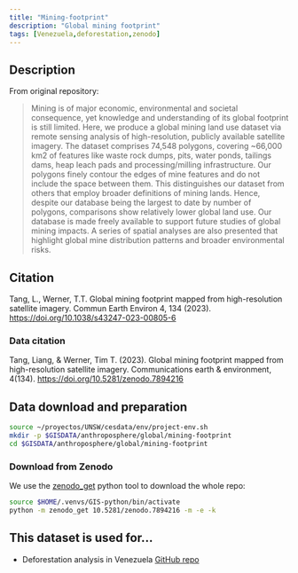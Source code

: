 ```yaml
---
title: "Mining-footprint"
description: "Global mining footprint"
tags: [Venezuela,deforestation,zenodo]
---
```


## Description

From original repository:

> Mining is of major economic, environmental and societal consequence, yet  knowledge and understanding of its global footprint is still limited. Here, we produce a global mining land use dataset via remote sensing analysis of high-resolution, publicly available satellite imagery. The dataset comprises 74,548 polygons, covering ~66,000 km2 of features like waste rock dumps, pits, water ponds, tailings dams, heap leach pads and processing/milling infrastructure. Our polygons finely contour the edges of mine features and do not include the space between them. This distinguishes our dataset from others that employ broader definitions of mining lands. Hence, despite our database being the largest to date by number of polygons, comparisons show relatively lower global land use. Our database is made freely available to support future studies of global mining impacts. A series of spatial analyses are also presented that highlight global mine distribution patterns and broader environmental risks.

## Citation
Tang, L., Werner, T.T. Global mining footprint mapped from high-resolution satellite imagery. Commun Earth Environ 4, 134 (2023). https://doi.org/10.1038/s43247-023-00805-6

### Data citation
Tang, Liang, & Werner, Tim T. (2023). Global mining footprint mapped from high-resolution satellite imagery. Communications earth & environment, 4(134). https://doi.org/10.5281/zenodo.7894216


## Data download and preparation


```sh
source ~/proyectos/UNSW/cesdata/env/project-env.sh
mkdir -p $GISDATA/anthroposphere/global/mining-footprint
cd $GISDATA/anthroposphere/global/mining-footprint
```

### Download from Zenodo

We use the [zenodo_get](https://gitlab.com/dvolgyes/zenodo_get) python tool to download the whole repo:

```sh
source $HOME/.venvs/GIS-python/bin/activate
python -m zenodo_get 10.5281/zenodo.7894216 -m -e -k
```

## This dataset is used for...

- Deforestation analysis in Venezuela [GitHub repo](https://github.com/NeoMapas/datos-deforestacion-venezuela)